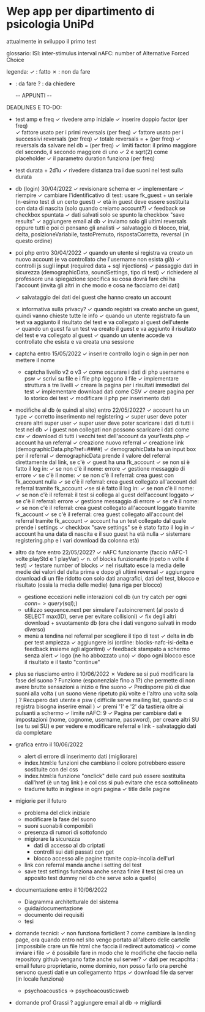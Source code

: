 # Wep app per dipartimento di psicologia UniPd
attualmente in sviluppo il primo test 

glossario:
ISI: inter-stimulus interval
nAFC: number of Alternative Forced Choice

legenda:
 ✓ : fatto 
 ✗ : non da fare
 - : da fare
 ? : da chiedere

	--     APPUNTI     --

DEADLINES E TO-DO:

- test amp e freq
	✓ rivedere amp iniziale
	✓ inserire doppio factor (per freq)		
		✓ fattore <factor> usato per i primi <reversals> reversals (per freq)
		✓ fattore <second factor> usato per i successivi <second reversals> reversals (per freq)
		✓ totale reversals = <reversals> + <second reversals> (per freq)
		✓ reversals da salvare nel db = <revelsals threshold> (per freq)
	✓ limiti factor: il primo maggiore del secondo, il secondo maggiore di uno
		✓ 2 e sqrt(2) come placeholder
	✓ il parametro duration funziona (per freq)

- test durata + 2d1u
	✓ rivedere distanza tra i due suoni nel test sulla durata

- db (login) 30/04/2022
 	✓ revisionare schema er 
    	✓ implementare
    	✓ riempire
	✓ cambiare l'identificativo di test: usare fk_guest + un seriale (n-esimo test di un certo guest) 
	✓ età in guest deve essere sostituita con data di nascita (solo quando creiamo account?)
	✓ feedback se checkbox spuntata 
	✓ dati salvati solo se spunto la checkbox "save results"
	✓ aggiungere email al db 
	✓ inviamo solo gli ultimi reversals oppure tutti e poi ci pensano gli analisti 
	✓ salvataggio di blocco, trial, delta, posizioneVariabile, tastoPremuto, rispostaCorretta, reversal (in questo ordine)
	
- poi php entro 30/04/2022
	✓ quando un utente si registra va creato un nuovo account (e va controllato che l'username non esista già)
		✓ controlli js sugli input (required data + sql injections)
	✓ passaggio dati in sicurezza (demographicData, soundSettings, tipo di test)
	✓ richiedere al professore una spiegazione specifica su cosa dovrá fare chi ha l'account (invita gli altri in che modo e cosa ne facciamo dei dati)
	
	✓ salvataggio dei dati dei guest che hanno creato un account
	 
	✗ informativa sulla privacy?
	✓ quando registri va creato anche un guest, quindi vanno chieste tutte le info
	✓ quando un utente registrato fa un test va aggiunto il risultato del test e va collegato al guest dell'utente			
	✓ quando un guest fa un test va creato il guest e va aggiunto il risultato del test e va collegato al guest
	✓ quando un utente accede va controllato che esista e va creata una sessione
			
- captcha	entro 15/05/2022
	✓ inserire controllo login o sign in per non mettere il nome
	- captcha livello v2 o v3
	✓ come oscurare i dati di php username e psw
	✓ scrivi su file e i file php leggono il file
	✓ implementare struttura a tre livelli
	✓ creare la pagina per i risultati immediati del test
	✓ implementare download dati come CSV
	✓ creare pagina per lo storico dei test
	✓ modificare il php per inserimento dati

- modifiche al db (e quindi al sito) 	entro 22/05/2022?
	✓ account ha un type
		✓ corretto inserimento nel registering
		✓ super user deve poter creare altri super user
		✓ super user deve poter scaricare i dati di tutti i test nel db
		✓ i guest non collegati non possono scaricare i dati come csv
		✓ download di tutti i vecchi test dell'account da yourTests.php
	✓ account ha un referral
		✓ creazione nuovo referral
		✓ creazione link (demographicData.php?ref=####)
		✓ demographicData ha un input box per il referral
		✓ demographicData prende il valore del referral direttamente dal link, se c'è
	✓ guest ha una fk_account
		✓ se non si è fatto il log in:
			✓ se non c'è il nome: errore
				✓ gestione messaggio di errore
			✓ se c'è il nome:
				✓ se non c'è il referral: crea guest con fk_account nulla
				✓ se c'è il referral: crea guest collegato all'account del referral tramite fk_account
		✓se si è fatto il log in:
			✓ se non c'è il nome:
				✓ se non c'è il referral: il test si collega al guest dell'account loggato
				✓ se c'è il referral: errore
					✓ gestione messaggio di errore
			✓ se c'è il nome:
				✓ se non c'è il referral: crea guest collegato all'account loggato tramite fk_account
				✓ se c'è il referral: crea guest collegato all'account del referral tramite fk_account
	✓ account ha un test collegato dal quale prende i settings
		✓ checkbox "save settings" se è stato fatto il log in
	✓ account ha una data di nascita e il suo guest ha età nulla
		✓ sistemare registering.php e i vari download (la colonna età)

- altro da fare 	entro 22/05/2022?
	✓ nAFC funzionante (faccio nAFC-1 volte playStd e 1 playVar)
	✓ n. of blocks funzionante (ripeto n volte il test)
		✓ testare number of blocks 
	✓ nel risultato esce la media delle medie dei valori del delta prima e dopo gli ultimi <threshold> reversal
	✓ aggiungere download di un file ridotto con solo dati anagrafici, dati del test, blocco e risultato (ossia la media delle medie) (una riga per blocco)
	- gestione eccezioni nelle interazioni col db (un try catch per ogni $conn->query($sql);)
	- utilizzo sequence.next per simulare l'autoincrement (al posto di SELECT max(ID), serve per evitare collisioni)
	✓ fix degli altri download + svuotamento db (ora che i dati vengono salvati in modo diverso)
	- menù a tendina nel referral per scegliere il tipo di test
	✓ delta in db per test ampiezza
	✓ aggiungere isi (ordine: blocks-nafc-isi-delta e feedback insieme agli algoritmi)
	✓ feedback stampato a schermo senza alert
	✓ logo (ne ho abbozzato uno)
	✓ dopo ogni blocco esce il risultato e il tasto "continue"

- plus se riusciamo entro il 10/06/2022
	✗ Vedere se si puó modificare la fase del suono
	? Funzione (esponenziale fino a 1?) che permette di non avere brutte sensazioni a inizio e fine suono 
	✓ Predisporre piú di due suoni alla volta ( un suono viene ripetuto piú volte e l'altro una volta sola )
	? Recupero dati utente e psw ( difficile serve mailing list, quando ci si registra bisogna inserire email )
	✓ premi '1' e '2' da tastiera oltre ai pulsanti a schermo
		✓ limite nAFC: 9
	✓ Pagina per cambiare dati e impostazioni (nome, cognome, username, password), per creare altri SU (se tu sei SU) e per vedere e modificare referral e link
		- salvataggio dati da completare
	
- grafica entro il 10/06/2022
	- alert di errore di inserimento dati (migliorare)
	- index.html:le funzioni che cambiano il colore potrebbero essere sostituite con del css
	- index.html:la funzione "onclick" delle card può essere sostituita dall'href (è un tag link <a>) e col css si può evitare che esca sottolineato
	- tradurre tutto in inglese in ogni pagina
	✓ title delle pagine

- migiorie per il futuro
	- problema del click iniziale
	- modificare la fase del suono
	- suoni suonabili componibili
	- presenza di rumori di sottofondo
	- migiorare la sicurezza
		- dati di accesso al db criptati
		- controlli sui dati passati con get
		- blocco accesso alle pagine tramite copia-incolla dell'url
	- link con referral manda anche i setting del test
	- save test settings funziona anche senza finire il test (si crea un apposito test dummy nel db che serve solo a quello)

- documentazione entro il 10/06/2022
	- Diagramma architetturale del sistema
	- guida/documentazione
	- documento dei requisiti
	- tesi

- domande tecnici:
	✓ non funziona forticlient
	? come cambiare la landing page, ora quando entro nel sito vengo portato all'albero delle cartelle (impossibile crare un file html che faccia il redirect automatico)
	✓ come inviare i file 
	✓ é possibile fare in modo che le modifiche che faccio nella repository github vengano fatte anche sul server?
	✓ dati per recapchta : email futuro proprietario, nome dominio, non posso farlo ora perché servono questi dati e un collegamento https
	✓ download file da server (in locale funziona)
	- psychoacoustics -> psychoacousticsweb
	
- domande prof Grassi
	? aggiungere email al db -> migliardi